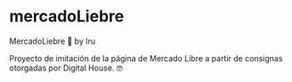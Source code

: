# mercadoLiebre
MercadoLiebre 🐇 
by Iru


Proyecto de imitación de la página de Mercado Libre a partir de consignas otorgadas por Digital House.
:nerd_face:



 
